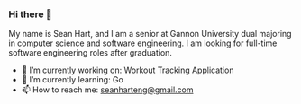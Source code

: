 ### Hi there 👋

My name is Sean Hart, and I am a senior at Gannon University dual majoring in computer science and software engineering. I am looking for full-time software engineering roles after graduation.

- 🔭 I’m currently working on: Workout Tracking Application
- 🌱 I’m currently learning: Go
- 📫 How to reach me: seanharteng@gmail.com
